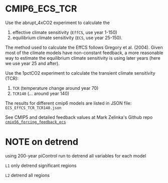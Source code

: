 # CMIP6_ECS_TCR

Use the abrupt_4xCO2 experiment to calculate the
1. effective climate sensitivity (`EffCS`, use year 1-150) 
2. equilibrium climate sensitivity (`ECS`, use year 25-150).

The method used to calculate the EffCS follows Gregory et al. (2004). Given most of the climate models have non-constant feedback, a more reasonable way to estimate the equilibrium climate sensitivity is using later years (here we use year 25 and after). 

Use the 1pctCO2 experiment to calculate the transient climate sensitivity (TCR):
1. `TCR` (temperature change around year 70)
2. `TCR140` (... around year 140)

The results for different cmip6 models are listed in JSON file: `ECS_EffCS_TCR_TCR140.json`

See CMIP5 and detailed feedback values at Mark Zelinka's Github repo [`cmip56_forcing_feedback_ecs`](https://github.com/mzelinka/cmip56_forcing_feedback_ecs)

# NOTE on detrend
using 200-year piControl run to detrend all variables for each model

`L1` only detrend significant regions


`L2`  detrend all regions

